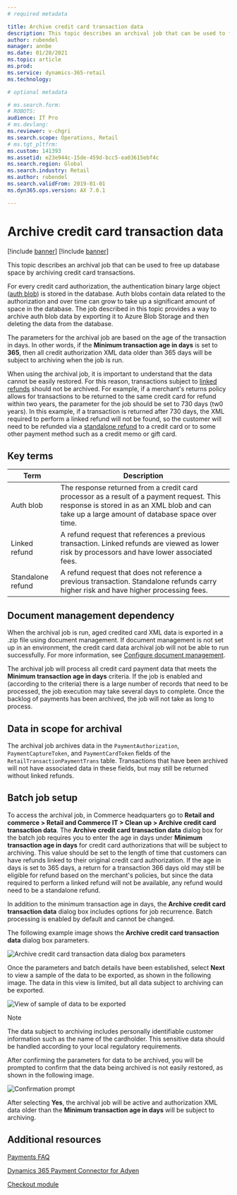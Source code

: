 ```yaml
---
# required metadata

title: Archive credit card transaction data
description: This topic describes an archival job that can be used to free up database space by archiving credit card transactions.
author: rubendel
manager: annbe
ms.date: 01/28/2021
ms.topic: article
ms.prod: 
ms.service: dynamics-365-retail
ms.technology: 

# optional metadata

# ms.search.form: 
# ROBOTS: 
audience: IT Pro
# ms.devlang: 
ms.reviewer: v-chgri
ms.search.scope: Operations, Retail
# ms.tgt_pltfrm: 
ms.custom: 141393
ms.assetid: e23e944c-15de-459d-bcc5-ea03615ebf4c
ms.search.region: Global
ms.search.industry: Retail
ms.author: rubendel
ms.search.validFrom: 2019-01-01
ms.dyn365.ops.version: AX 7.0.1

---
```


# Archive credit card transaction data

[!include [banner](../includes/banner.md)]
[!include [banner](../includes/preview-banner.md)]

This topic describes an archival job that can be used to free up database space by archiving credit card transactions.

For every credit card authorization, the authentication binary large object ([auth blob](#key-terms)) is stored in the database. Auth blobs contain data related to the authorization and over time can grow to take up a significant amount of space in the database. The job described in this topic provides a way to archive auth blob data by exporting it to Azure Blob Storage and then deleting the data from the database. 

The parameters for the archival job are based on the age of the transaction in days. In other words, if the **Minimum transaction age in days** is set to **365**, then all credit authorization XML data older than 365 days will be subject to archiving when the job is run. 

When using the archival job, it is important to understand that the data cannot be easily restored. For this reason, transactions subject to [linked refunds](#key-terms) should not be archived. For example, if a merchant's returns policy allows for transactions to be returned to the same credit card for refund within two years, the parameter for the job should be set to 730 days (tw0 years). In this example, if a transaction is returned after 730 days, the XML required to perform a linked refund will not be found, so the customer will need to be refunded via a [standalone refund](#key-terms) to a credit card or to some other payment method such as a credit memo or gift card. 

## Key terms

| Term | Description |
|---|---|
| Auth blob | The response returned from a credit card processor as a result of a payment request. This response is stored in as an XML blob and can take up a large amount of database space over time. |
| Linked refund | A refund request that references a previous transaction. Linked refunds are viewed as lower risk by processors and have lower associated fees. |
| Standalone refund | A refund request that does not reference a previous transaction. Standalone refunds carry higher risk and have higher processing fees. |

## Document management dependency

When the archival job is run, aged credited card XML data is exported in a .zip file using document management. If document management is not set up in an environment, the credit card data archival job will not be able to run successfully. For more information, see [Configure document management](https://docs.microsoft.com/dynamics365/fin-ops-core/fin-ops/organization-administration/configure-document-management).

The archival job will process all credit card payment data that meets the **Minimum transaction age in days** criteria. If the job is enabled and (according to the criteria) there is a large number of records that need to be processed, the job execution may take several days to complete. Once the backlog of payments has been archived, the job will not take as long to process. 

## Data in scope for archival

The archival job archives data in the `PaymentAuthorization`, `PaymentCaptureToken`, and `PaymentCardToken` fields of the `RetailTransactionPaymentTrans` table. Transactions that have been archived will not have associated data in these fields, but may still be returned without linked refunds. 

## Batch job setup

To access the archival job, in Commerce headquarters go to **Retail and commerce \> Retail and Commerce IT \> Clean up \> Archive credit card transaction data**. The **Archive credit card transaction data** dialog box for the batch job requires you to enter the age in days under **Minimum transaction age in days** for credit card authorizations that will be subject to archiving. This value should be set to the length of time that customers can have refunds linked to their original credit card authorization. If the age in days is set to 365 days, a return for a transaction 366 days old may still be eligible for refund based on the merchant's policies, but since the data required to perform a linked refund will not be available, any refund would need to be a standalone refund. 

In addition to the minimum transaction age in days, the **Archive credit card transaction data** dialog box includes options for job recurrence. Batch processing is enabled by default and cannot be changed. 

The following example image shows the **Archive credit card transaction data** dialog box parameters.

![Archive credit card transaction data dialog box parameters](media/PAYMENTS/Batch1.png)

Once the parameters and batch details have been established, select **Next** to view a sample of the data to be exported, as shown in the following image. The data in this view is limited, but all data subject to archiving can be exported. 

![View of sample of data to be exported](media/PAYMENTS/Batch2.png)

> [!NOTE]
> The data subject to archiving includes personally identifiable customer information such as the name of the cardholder. This sensitive data should be handled according to your local regulatory requirements.

After confirming the parameters for data to be archived, you will be prompted to confirm that the data being archived is not easily restored, as shown in the following image. 
 
![Confirmation prompt](media/PAYMENTS/Batch3.png)
 
After selecting **Yes**, the archival job will be active and authorization XML data older than the **Minimum transaction age in days** will be subject to archiving. 

## Additional resources

[Payments FAQ](https://docs.microsoft.com/dynamics365/unified-operations/retail/dev-itpro/payments-retail)

[Dynamics 365 Payment Connector for Adyen](adyen-connector.md?tabs=8-1-3)

[Checkout module](../add-checkout-module.md)
